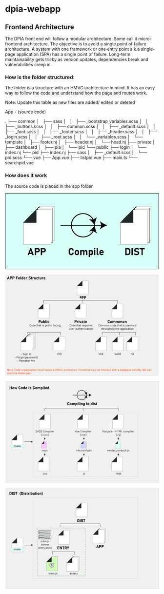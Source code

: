 # dpia-webapp

## Frontend Architecture
The DPIA front end will follow a modular architecture. Some call it micro-frontend architecture. The objective is to avoid a single point of failure architecture. A system with one framework or one entry point a.k.a single-page application (SPA) has a single point of failure. Long-term maintainability gets tricky as version updates, dependencies break and vulnerabilities creep in.

### How is the folder structured:
The folder is a structure with an HMVC architecture in mind. It has an easy way to follow the code and understand how the page and routes work.

Note: Update this table as new files are added/ edited or deleted

App - (source code)

.
├── common
│   ├── sass
│   │   ├── _bootstrap_variables.scss
│   │   ├── _buttons.scss
│   │   ├── common.scss
│   │   ├── _default.scss
│   │   ├── _font.scss
│   │   ├── _footer.scss
│   │   ├── _header.scss
│   │   ├── _login.scss
│   │   ├── _root.scss
│   │   └── _variables.scss
│   └── template
│       ├── footer.nj
│       ├── header.nj
│       └── head.nj
├── private
│   ├── dashboard
│   ├── pia
│   └── pid
└── public
    ├── login
    │   └── index.nj
    └── pid
        ├── index.nj
        ├── sass
        │   ├── _default.scss
        │   └── pid.scss
        └── vue
            ├── App.vue
            ├── listpid.vue
            ├── main.ts
            └── searchpid.vue
	    

### How does it work 
The source code is placed in the app folder. 

![High Level Build Process](wiki/assets/images/high-level-build-process.jpg?raw=true "High Level Build Process")

![Folder Structure](wiki/assets/images/folder-structure.jpg?raw=true "Folder Structure")

![Code Compile Process](wiki/assets/images/code-compile-process.jpg?raw=true "Code Compile Process")

![Dist folder structure](wiki/assets/images/dist-folder-structure.jpg?raw=true "Dist folder structure")
